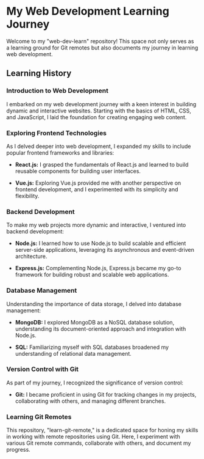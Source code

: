 # My Web Development Learning Journey

Welcome to my "web-dev-learn" repository! This space not only serves as a learning ground for Git remotes but also documents my journey in learning web development.

## Learning History

### Introduction to Web Development

I embarked on my web development journey with a keen interest in building dynamic and interactive websites. Starting with the basics of HTML, CSS, and JavaScript, I laid the foundation for creating engaging web content.

### Exploring Frontend Technologies

As I delved deeper into web development, I expanded my skills to include popular frontend frameworks and libraries:

- **React.js:** I grasped the fundamentals of React.js and learned to build reusable components for building user interfaces.

- **Vue.js:** Exploring Vue.js provided me with another perspective on frontend development, and I experimented with its simplicity and flexibility.

### Backend Development

To make my web projects more dynamic and interactive, I ventured into backend development:

- **Node.js:** I learned how to use Node.js to build scalable and efficient server-side applications, leveraging its asynchronous and event-driven architecture.

- **Express.js:** Complementing Node.js, Express.js became my go-to framework for building robust and scalable web applications.

### Database Management

Understanding the importance of data storage, I delved into database management:

- **MongoDB:** I explored MongoDB as a NoSQL database solution, understanding its document-oriented approach and integration with Node.js.

- **SQL:** Familiarizing myself with SQL databases broadened my understanding of relational data management.

### Version Control with Git

As part of my journey, I recognized the significance of version control:

- **Git:** I became proficient in using Git for tracking changes in my projects, collaborating with others, and managing different branches.

### Learning Git Remotes

This repository, "learn-git-remote," is a dedicated space for honing my skills in working with remote repositories using Git. Here, I experiment with various Git remote commands, collaborate with others, and document my progress.
